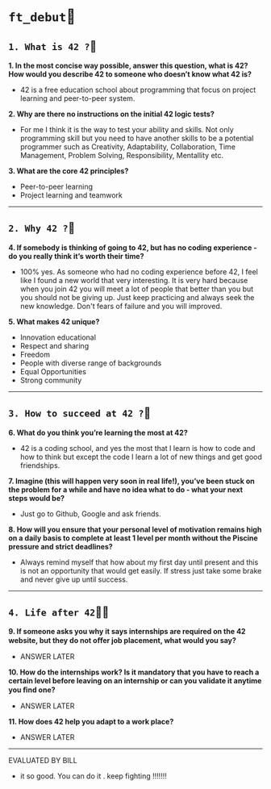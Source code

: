 # `ft_debut`👸
## `1. What is 42 ?`🏰
**1. In the most concise way possible, answer this question, what is 42? How would you describe 42 to someone who doesn’t know what 42 is?**
+ 42 is a free  education school about programming that focus on project learning and peer-to-peer system.

**2. Why are there no instructions on the initial 42 logic tests?**
+ For me I think it is the way to test your ability and skills. Not only programming skill but you need to have another skills to be a potential programmer such as Creativity, Adaptability, Collaboration, Time Management, Problem Solving, Responsibility, Mentallity etc.

**3. What are the core 42 principles?**
+ Peer-to-peer learning
+ Project learning and teamwork
----------------------------
## `2. Why 42 ?`🌠
**4. If somebody is thinking of going to 42, but has no coding experience - do you really think it’s worth their time?**
+ 100% yes. As someone who had no coding experience before 42, I feel like I found a new world that very interesting. It is very hard because when you join 42 you will meet a lot of people that better than you but you should not be giving up. Just keep practicing and always seek the new knowledge. Don't fears of failure and you will improved. 

**5. What makes 42 unique?**
+ Innovation educational
+ Respect and sharing
+ Freedom
+ People with diverse range of backgrounds 
+ Equal Opportunities
+ Strong community
----------------------
## `3. How to succeed at 42 ?`🔮
**6. What do you think you’re learning the most at 42?**
+ 42 is a coding school, and yes the most that I learn is how to code and how to think but except the code I learn a lot of new things and get good friendships.

**7. Imagine (this will happen very soon in real life!), you’ve been stuck on the problem for a while and have no idea what to do - what your next steps would be?**
+ Just go to Github, Google and ask friends.

**8. How will you ensure that your personal level of motivation remains high on a daily basis to complete at least 1 level per month without the Piscine pressure and strict deadlines?**
+ Always remind myself that how about my first day until present and this is not an opportunity that would get easily. If stress just take some brake and never give up until success.

------------------------
## `4. Life after 42`🤽‍♀️
**9. If someone asks you why it says internships are required on the 42 website, but they do not oﬀer job placement, what would you say?**
+ ANSWER LATER

**10. How do the internships work? Is it mandatory that you have to reach a certain level before leaving on an internship or can you validate it anytime you ﬁnd one?**
+ ANSWER LATER

**11. How does 42 help you adapt to a work place?**
+ ANSWER LATER
----------------------------
EVALUATED BY BILL 
- it so good. You can do it . keep fighting  !!!!!!! 

